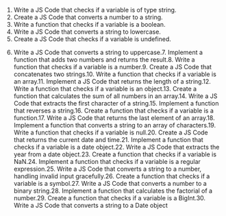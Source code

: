 1. Write a JS Code that checks if a variable is of type string.
2. Create a JS Code that converts a number to a string.
3. Write a function that checks if a variable is a boolean.
4. Write a JS Code that converts a string to lowercase.
5. Create a JS Code that checks if a variable is undefined.

<!-- Output in the console (inspect elements) -->























6. Write a JS Code that converts a string to uppercase.7. Implement a function that adds two numbers and returns the result.8. Write a function that checks if a variable is a number.9. Create a JS Code that concatenates two strings.10. Write a function that checks if a variable is an array.11. Implement a JS Code that returns the length of a string.12. Write a function that checks if a variable is an object.13. Create a function that calculates the sum of all numbers in an array.14. Write a JS Code that extracts the first character of a string.15. Implement a function that reverses a string.16. Create a function that checks if a variable is a function.17. Write a JS Code that returns the last element of an array.18. Implement a function that converts a string to an array of characters.19. Write a function that checks if a variable is null.20. Create a JS Code that returns the current date and time.21. Implement a function that checks if a variable is a date object.22. Write a JS Code that extracts the year from a date object.23. Create a function that checks if a variable is NaN.24. Implement a function that checks if a variable is a regular expression.25. Write a JS Code that converts a string to a number, handling invalid input gracefully.26. Create a function that checks if a variable is a symbol.27. Write a JS Code that converts a number to a binary string.28. Implement a function that calculates the factorial of a number.29. Create a function that checks if a variable is a BigInt.30. Write a JS Code that converts a string to a Date object